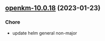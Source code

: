 

## [openkm-10.0.18](https://github.com/truecharts/charts/compare/openkm-10.0.17...openkm-10.0.18) (2023-01-23)

### Chore

- update helm general non-major
  
  